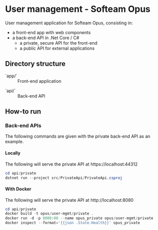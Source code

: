 # User management - Softeam Opus

User management application for Softeam Opus, consisting in:
* a front-end app with web components
* a back-end API in .Net Core / C#
    * a private, secure API for the front-end
    * a public API for external applications 

## Directory structure

<dl>
    <dt>`app/`<dt>
    <dd>Front-end application</dd>
</dl>
<dl>
    <dt>`api/`<dt>
    <dd>Back-end API</dd>
</dl>

## How-to run

### Back-end APIs

The following commands are given with the private back-end API as an example.

#### Locally

The following will serve the private API at https://localhost:44312

```powershell
cd api/private
dotnet run --project src/PrivateApi/PrivateApi.csproj
```

#### With Docker

The following will serve the private API at http://localhost:8080

```powershell
cd api/private
docker build -t opus/user-mgmt/private .
docker run -d -p 8080:80 --name opus_private opus/user-mgmt/private
docker inspect --format='{{json .State.Health}}' opus_private
```
